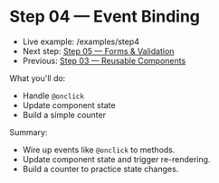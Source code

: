 # Step 04 — Event Binding

- Live example: /examples/step4
- Next step: [Step 05 — Forms & Validation](./Step05.md)
- Previous: [Step 03 — Reusable Components](./Step03.md)

What you'll do:

- Handle `@onclick`
- Update component state
- Build a simple counter

Summary:

- Wire up events like `@onclick` to methods.
- Update component state and trigger re-rendering.
- Build a counter to practice state changes.
